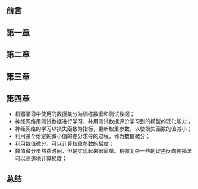 ## 前言


## 第一章

## 第二章

## 第三章


## 第四章

- 机器学习中使用的数据集分为训练数据和测试数据；
- 神经网络用测试数据进行学习，并用测试数据评价学习到的模型的泛化能力；
- 神经网络的学习以损失函数为指标，更新权重参数，以使损失函数的值减小；
- 利用某个给定的微小值的差分求导的过程，称为数值微分；
- 利用数值微分，可以计算权重参数的梯度；
- 数值微分虽然费时间，但是实现起来很简单。稍微复杂一些的误差反向传播法可以高速地计算梯度；


## 总结